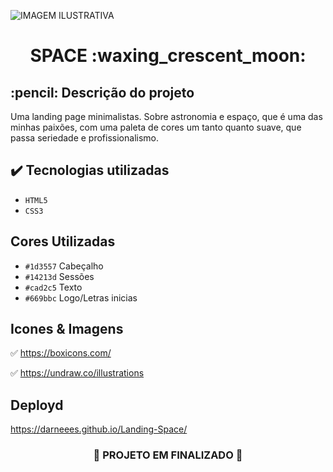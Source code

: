 ![ IMAGEM ILUSTRATIVA ](https://user-images.githubusercontent.com/79709843/186983886-c1fa3ae6-ba1d-4e9f-b31e-b75f8695e9d0.png)

<h1 align="center">
  SPACE :waxing_crescent_moon:
</h1>

<h2>
  :pencil: Descrição do projeto
</h2>

<p>
Uma landing page minimalistas.
Sobre astronomia e espaço, que é uma das minhas paixões, com uma paleta de cores um tanto quanto suave, que passa seriedade e profissionalismo.
</p>

## ✔️ Tecnologias utilizadas
- ``HTML5``
- ``CSS3``

## Cores Utilizadas
- ``#1d3557``  Cabeçalho
- ``#14213d``  Sessões
- ``#cad2c5``  Texto
- ``#669bbc``  Logo/Letras inicias

## Icones & Imagens

:white_check_mark:  https://boxicons.com/

:white_check_mark:  https://undraw.co/illustrations

## Deployd

https://darneees.github.io/Landing-Space/

<h3 align="center">
  
  :construction: PROJETO EM FINALIZADO :construction:
  
</h3>
